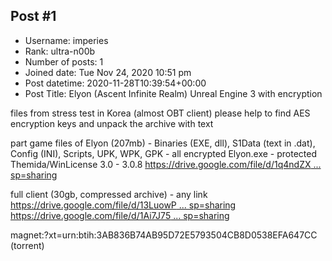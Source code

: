 ## Post #1
- Username: imperies
- Rank: ultra-n00b
- Number of posts: 1
- Joined date: Tue Nov 24, 2020 10:51 pm
- Post datetime: 2020-11-28T10:39:54+00:00
- Post Title: Elyon (Ascent Infinite Realm) Unreal Engine 3 with encryption

files from stress test in Korea (almost OBT client)
please help to find AES encryption keys and unpack the archive with text

part game files of Elyon (207mb)  - Binaries (EXE, dll), S1Data (text in .dat), Config (INI), Scripts, UPK, WPK, GPK - all encrypted
Elyon.exe - protected Themida/WinLicense 3.0 - 3.0.8
[https://drive.google.com/file/d/1q4ndZX ... sp=sharing](https://drive.google.com/file/d/1q4ndZXQeqU9pfnVbrVUHyioU_0nELyX3/view?usp=sharing)

full client (30gb, compressed archive) - any link
[https://drive.google.com/file/d/13LuowP ... sp=sharing](https://drive.google.com/file/d/13LuowPS7ukOOgeWW0sY87IZB2czNrcOl/view?usp=sharing)
[https://drive.google.com/file/d/1Ai7J75 ... sp=sharing](https://drive.google.com/file/d/1Ai7J75ik_e-CZLCK-wkqNeU-zRTRd7vG/view?usp=sharing)

magnet:?xt=urn:btih:3AB836B74AB95D72E5793504CB8D0538EFA647CC  (torrent)
